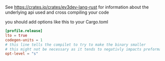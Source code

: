 See https://crates.io/crates/ev3dev-lang-rust for information about the underlying api used and cross compiling your code

you should add options like this to your Cargo.toml

```toml
[profile.release]
lto = true
codegen-units = 1
# this line tells the compilet to try to make the binary smaller
# this might not be necessary as it tends to negativly impacts preformance
opt-level = "s"
```
